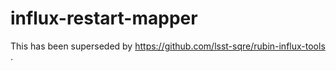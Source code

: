 # influx-restart-mapper

This has been superseded by
https://github.com/lsst-sqre/rubin-influx-tools .

